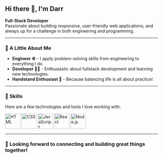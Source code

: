 ## Hi there 👋, I'm Darr

**Full-Stack Developer**  
Passionate about building responsive, user-friendly web applications, and always up for a challenge in both engineering and programming.

---

### 💖 **A Little About Me**  
- **Engineer ⚙️** - I apply problem-solving skills from engineering to everything I do.  
- **Developer 👩‍💻** - Enthusiastic about fullstack development and learning new technologies.  
- **Handstand Enthusiast 🤸** - Because balancing life is all about practice!  

---

### 🤹 **Skills**  
Here are a few technologies and tools I love working with:

<img src="https://github.com/user-attachments/assets/4fff3359-0789-41b6-b496-92f8245851ac" alt="HTML" height="50px">
<img src="https://github.com/user-attachments/assets/91e474f4-31d7-4d62-94b3-b9d95162c2fb" alt="CSS" height="50px">
<img src="https://github.com/user-attachments/assets/d2a87e03-d9f1-46d7-b91f-f0b82d3be1d3" alt="JavaScript" height="50px">
<img src="https://github.com/user-attachments/assets/f2d231c5-1f16-493c-9513-31251004d65f" alt="React" height="50px">
<img src="https://github.com/user-attachments/assets/655fbab4-d1b3-4dd6-87d2-db31edb2ee36" alt="Node.js" height="50px">

---

### 🚀 **Looking forward to connecting and building great things together!**
